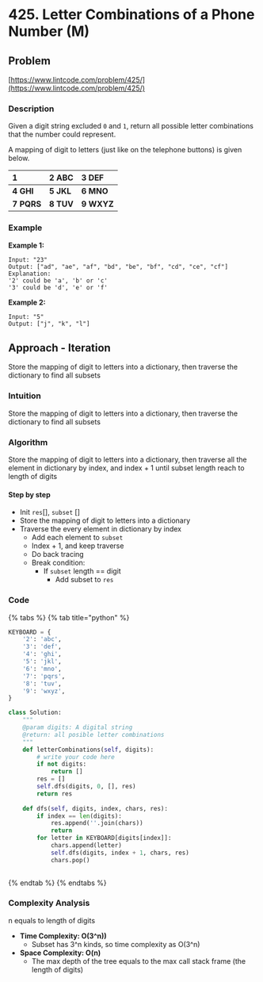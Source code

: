 # 425. Letter Combinations of a Phone Number \(M\)

## Problem

[https://www.lintcode.com/problem/425/](https://www.lintcode.com/problem/425/)

### Description

Given a digit string excluded `0` and `1`, return all possible letter combinations that the number could represent.

A mapping of digit to letters \(just like on the telephone buttons\) is given below.

| 1 | 2 ABC | 3 DEF |
| :--- | :--- | :--- |
| **4** **GHI** | **5** **JKL** | **6** **MNO** |
| **7** **PQRS** | **8** **TUV** | **9** **WXYZ** |

### Example

**Example 1:**

```text
Input: "23"
Output: ["ad", "ae", "af", "bd", "be", "bf", "cd", "ce", "cf"]
Explanation: 
'2' could be 'a', 'b' or 'c'
'3' could be 'd', 'e' or 'f'
```

**Example 2:**

```text
Input: "5"
Output: ["j", "k", "l"]
```

## Approach - Iteration

Store the mapping of digit to letters into a dictionary, then traverse the dictionary to find all subsets

### Intuition

Store the mapping of digit to letters into a dictionary, then traverse the dictionary to find all subsets

### Algorithm 

Store the mapping of digit to letters into a dictionary, then traverse all the element in dictionary by index, and index + 1 until subset length reach to length of digits

#### Step by step

* Init `res`\[\], `subset` \[\]
* Store the mapping of digit to letters into a dictionary
* Traverse the every element in dictionary by index
  * Add each element to `subset`
  * Index + 1, and keep traverse
  * Do back tracing 
  * Break condition:
    * If `subset` length == digit
      * Add subset to `res`

### Code

{% tabs %}
{% tab title="python" %}
```python
KEYBOARD = {
    '2': 'abc',
    '3': 'def',
    '4': 'ghi',
    '5': 'jkl',
    '6': 'mno',
    '7': 'pqrs',
    '8': 'tuv',
    '9': 'wxyz',
}

class Solution:
    """
    @param digits: A digital string
    @return: all posible letter combinations
    """
    def letterCombinations(self, digits):
        # write your code here
        if not digits:
            return []
        res = []
        self.dfs(digits, 0, [], res)
        return res
    
    def dfs(self, digits, index, chars, res):
        if index == len(digits):
            res.append(''.join(chars))
            return 
        for letter in KEYBOARD[digits[index]]:
            chars.append(letter)
            self.dfs(digits, index + 1, chars, res)
            chars.pop()
        

```
{% endtab %}
{% endtabs %}

### Complexity Analysis

n equals to length of digits

* **Time Complexity: O\(3^n\)\)**
  * Subset has 3^n kinds, so time complexity as O\(3^n\)
* **Space Complexity: O\(n\)**
  * The max depth of the tree equals to the max call stack frame \(the length of digits\)

